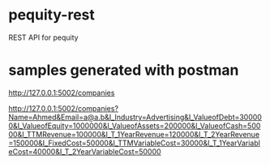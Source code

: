 # pequity-rest
REST API for pequity

# samples generated with postman
http://127.0.0.1:5002/companies

http://127.0.0.1:5002/companies?Name=Ahmed&Email=a@a.b&I_Industry=Advertising&I_ValueofDebt=300000&I_ValueofEquity=1000000&I_ValueofAssets=200000&I_ValueofCash=50000&I_TTMRevenue=100000&I_T_1YearRevenue=120000&I_T_2YearRevenue=150000&I_FixedCost=50000&I_TTMVariableCost=30000&I_T_1YearVariableCost=40000&I_T_2YearVariableCost=50000
